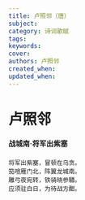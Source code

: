 ```yaml
---
title: 卢照邻（唐）
subject: 
category: 诗词歌赋
tags: 
keywords: 
cover: 
authors: 卢照邻
created_when: 
updated_when: 
---
```


# 卢照邻

#### 战城南·将军出紫塞

```
将军出紫塞，冒顿在乌贪。
笳喧雁门北，阵翼龙城南。
雕弓夜宛转，铁骑晓参驔。
应须驻白日，为待战方酣。
```
